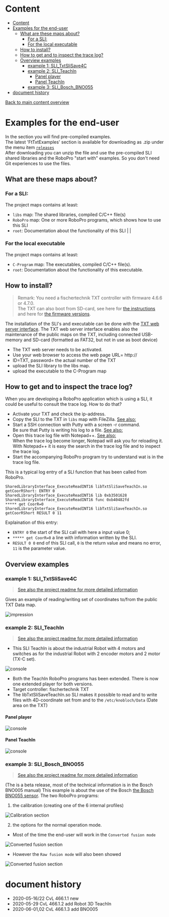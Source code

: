 
# Content
<!-- TOC depthFrom:1 depthTo:6 withLinks:1 updateOnSave:1 orderedList:0 -->

- [Content](#content)
- [Examples for the end-user](#examples-for-the-end-user)
	- [What are these maps about?](#what-are-these-maps-about)
		- [For a SLI:](#for-a-sli)
		- [For the local executable](#for-the-local-executable)
	- [How to install?](#how-to-install)
	- [How to get and to inspect the trace log?<a id="howtracelog"></a>](#how-to-get-and-to-inspect-the-trace-loga-idhowtraceloga)
	- [Overview examples](#overview-examples)
		- [example 1: SLI_TxtSliSave4C](#example-1-slitxtslisave4c)
		- [example 2: SLI_TeachIn](#example-2-sliteachin)
			- [Panel player](#panel-player)
			- [Panel TeachIn](#panel-teachin)
		- [example 3: SLI_Bosch_BNO055](#example-3-sliboschbno055)
- [document history](#document-history)

<!-- /TOC -->
[Back to main content overview](https://github.com/fischertechnik/txt_demo_ROBOPro_SLI/blob/master/README.md#overview)
# Examples for the end-user

In the section you will find pre-compiled examples.<br/>
The latest 'FtTxtExamples' section is available for downloading as .zip under the menu item [`releases`](https://github.com/fischertechnik/txt_demo_ROBOPro_SLI/releases)<br/>
After downloading you can unzip the file and use the pre-compiled SLI shared libraries and the RoboPro "start with" examples.
So you don't need Git experiences to use the files. 

## What are these maps about?
### For a SLI:
The project maps contains at least:
- `libs` map: The shared libraries, compiled C/C++ file(s) 
- `RoboPro` map: One or more RoboPro programs, which shows how to use this SLI
- `root`: Documentation about the functionality of this SLI  |   |  

### For the local executable
The project maps contains at least:
- `C-Program` map: The executables, compiled C/C++ file(s).
- `root`:  Documentation about the functionality of this executable.

## How to install?
> Remark: You need a fischertechnik TXT controller with firmware 4.6.6 or 4.7.0.<br/>
The TXT can also boot from SD-card, see here for [the instructions](https://www.fischertechnik.de/-/media/fischertechnik/fite/service/downloads/robotics/txt-controller/documents/txt_-firmware_microsd.ashx) and here for [the firmware versions](https://github.com/fischertechnik/FT-TXT/releases).<br/>

The installation of the SLI's and executable can be done with the [TXT web server interface](../HowToUseTxtWeb.md).
The TXT web server interface enables also the maintenance of the public maps on the TXT, including connected USB-memory and SD-card (formatted as FAT32, but not in use as boot device)
- The TXT web server needs to be activated.
- Use your web browser to access the web page
URL= http://<ip-addres of the TXT>
- ID=TXT, password= the actual number of the TXT
- upload the SLI library to the libs map.
- upload the executable to the C-Program map

## How to get and to inspect the trace log?<a id="howtracelog"></a> 
When you are developing a RoboPro application which is using a SLI, it could be useful to consult the trace log.
How to do that?
- Activate your TXT and check the ip-address.
- Copy the SLI to the TXT in `libs` map with FileZilla. [See also:](https://github.com/fischertechnik/txt_demo_ROBOPro_SLI/blob/master/WhichToolsYouNeed.md#filezillasetup) 
- Start a SSH connection with Putty with a screen -r command.<br/>
  Be sure that Putty is writing his log to a file. [See also:](https://github.com/fischertechnik/txt_demo_ROBOPro_SLI/blob/master/WhichToolsYouNeed.md#puttysetup)
- Open this trace log file with Notepad++. [See also:](https://github.com/fischertechnik/txt_demo_ROBOPro_SLI/blob/master/WhichToolsYouNeed.md#notepad)<br/>
  When the trace log become longer, Notepad will ask you for reloading it.<br/>
  With Notepad++ it is easy the search in the trace log file and to inspect the trace log.
- Start the accompanying RoboPro program try to understand wat is in the trace log file.<br/>

This is a typical log entry of a SLI function that has been called from RoboPro.<br/>
```
SharedLibraryInterface_ExecuteReadINT16 libTxtSliSaveTeachIn.so getCoorRShort: ENTRY 0
SharedLibraryInterface_ExecuteReadINT16 lib 0xb3501628
SharedLibraryInterface_ExecuteReadINT16 func 0xb40482fd
***** get CoorR=0
SharedLibraryInterface_ExecuteReadINT16 libTxtSliSaveTeachIn.so getCoorRShort RESULT 0 11 
 ```
Explaination of this entry:<br/>
- `ENTRY 0`  the start of the SLI call with here a input value 0;
- `***** get CoorR=0` a line with information written by the SLI. 
- `RESULT 0 0` end of this SLI call, `0` is the return value and means no error, `11` is the parameter value.
   

## Overview examples
### example 1: SLI_TxtSliSave4C

> [See also the project readme for more detailed information](./SLI_TxtSliSave4C/README.md)

Gives an example of reading/writing set of coordinates to/from the public TXT Data map.

![impression](./SLI_TxtSliSave4C/docs/rb(1.3_f01).png)

### example 2: SLI_TeachIn

> [See also the project readme for more detailed information](./SLI_TeachIn/README.md)

- This SLI TeachIn is about the industrial Robot with 4 motors and switches as for the industrial Robot with 2 encoder motors and 2 motor (TX-C set).

![console](./SLI_TeachIn/docs/DSC_4652.JPG)

- Both the TeachIn RoboPro programs has been extended.
  There is now one extended player for both versions.
- Target controller: fischertechnik TXT
- The libTxtSliSaveTeachIn.so SLI makes it possible to read and to write files with  4D-coordinate set from and to the `/etc/knobloch/Data` (Date area on the TXT)

#### Panel player
![console](./SLI_TeachIn/docs/player(panel_02).png)

#### Panel TeachIn
![console](./SLI_TeachIn/docs/TeachIn(panel_02).png)


### example 3: SLI_Bosch_BNO055

> [See also the project readme for more detailed information](./SLI_Bosch_BNO055/README.md)
 
(The is a beta release, most of the technical information is in the Bosch BNO005 manual)
This example is about the use of the Bosch [the  Bosch BNO055 sensor](https://www.bosch-sensortec.com/bst/products/all_products/bno055). 
The two RoboPro programs:
1. the calibration (creating one of the 6 internal profiles)

![Calibration section](./SLI_Bosch_BNO055/docs/I2C_DeviceInit2.PNG)

2. the options for the normal operation mode.
- Most of the time the end-user will work in the `Converted fusion mode`

![Converted fusion section](./SLI_Bosch_BNO055/docs/I2C_ConvertedFusionTests.PNG)

- However the  `Raw fusion mode` will also been showed

![Converted fusion section](./SLI_Bosch_BNO055/docs/I2C_RawFusionTests.PNG)
 


# document history 
- 2020-05-16/22 CvL 466.1.1 new
- 2020-05-29 CvL 466.1.2 add Robot 3D TeachIn
- 2020-06-01,02 CvL 466.1.3 add BNO005